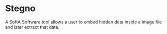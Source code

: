 # Stegno

A SoftA Software tool allows a user to embed hidden data inside a image file and later extract that data.
